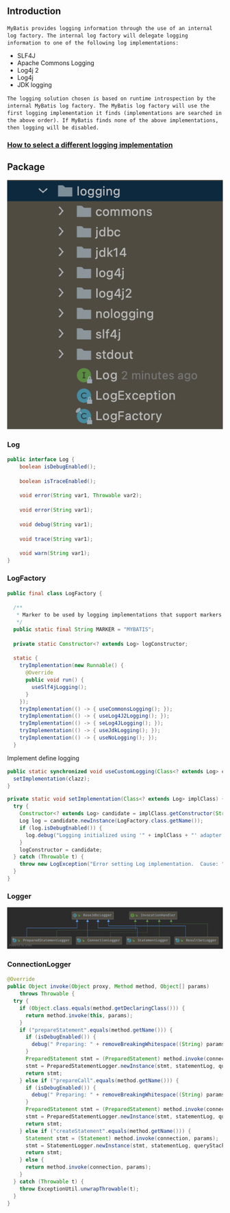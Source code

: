 ## Introduction

`MyBatis provides logging information through the use of an internal log factory. The internal log factory will delegate logging information to one of the following log implementations:`

- SLF4J
- Apache Commons Logging
- Log4j 2
- Log4j
- JDK logging

`The logging solution chosen is based on runtime introspection by the internal MyBatis log factory. The MyBatis log factory will use the first logging implementation it finds (implementations are searched in the above order). If MyBatis finds none of the above implementations, then logging will be disabled.`

### [How to select a different logging implementation ](https://mybatis.org/mybatis-3/logging.html)



## Package

![Logging](./images/logging.png)



### Log

```java
public interface Log {
    boolean isDebugEnabled();

    boolean isTraceEnabled();

    void error(String var1, Throwable var2);

    void error(String var1);

    void debug(String var1);

    void trace(String var1);

    void warn(String var1);
}
```



### LogFactory

```java
public final class LogFactory {

  /**
   * Marker to be used by logging implementations that support markers
   */
  public static final String MARKER = "MYBATIS";

  private static Constructor<? extends Log> logConstructor;

  static {
    tryImplementation(new Runnable() {
      @Override
      public void run() {
        useSlf4jLogging();
      }
    });
    tryImplementation(() -> { useCommonsLogging(); });
    tryImplementation(() -> { useLog4J2Logging(); });
    tryImplementation(() -> { seLog4JLogging(); });
    tryImplementation(() -> { useJdkLogging(); });
    tryImplementation(() -> { useNoLogging(); });
  }
```



Implement define logging

```java
public static synchronized void useCustomLogging(Class<? extends Log> clazz) {
  setImplementation(clazz);
}
```



```java
private static void setImplementation(Class<? extends Log> implClass) {
  try {
    Constructor<? extends Log> candidate = implClass.getConstructor(String.class);
    Log log = candidate.newInstance(LogFactory.class.getName());
    if (log.isDebugEnabled()) {
      log.debug("Logging initialized using '" + implClass + "' adapter.");
    }
    logConstructor = candidate;
  } catch (Throwable t) {
    throw new LogException("Error setting Log implementation.  Cause: " + t, t);
  }
}
```



### Logger

![Logger](/images/Mybatis/Mybatis-JdbcLogger.png)



### ConnectionLogger

```java
@Override
public Object invoke(Object proxy, Method method, Object[] params)
    throws Throwable {
  try {
    if (Object.class.equals(method.getDeclaringClass())) {
      return method.invoke(this, params);
    }    
    if ("prepareStatement".equals(method.getName())) {
      if (isDebugEnabled()) {
        debug(" Preparing: " + removeBreakingWhitespace((String) params[0]), true);
      }        
      PreparedStatement stmt = (PreparedStatement) method.invoke(connection, params);
      stmt = PreparedStatementLogger.newInstance(stmt, statementLog, queryStack);
      return stmt;
    } else if ("prepareCall".equals(method.getName())) {
      if (isDebugEnabled()) {
        debug(" Preparing: " + removeBreakingWhitespace((String) params[0]), true);
      }        
      PreparedStatement stmt = (PreparedStatement) method.invoke(connection, params);
      stmt = PreparedStatementLogger.newInstance(stmt, statementLog, queryStack);
      return stmt;
    } else if ("createStatement".equals(method.getName())) {
      Statement stmt = (Statement) method.invoke(connection, params);
      stmt = StatementLogger.newInstance(stmt, statementLog, queryStack);
      return stmt;
    } else {
      return method.invoke(connection, params);
    }
  } catch (Throwable t) {
    throw ExceptionUtil.unwrapThrowable(t);
  }
}
```